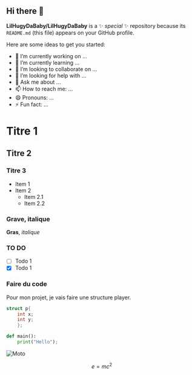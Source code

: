 ## Hi there 👋


**LilHugyDaBaby/LilHugyDaBaby** is a ✨ _special_ ✨ repository because its `README.md` (this file) appears on your GitHub profile.

Here are some ideas to get you started:

- 🔭 I’m currently working on ...
- 🌱 I’m currently learning ...
- 👯 I’m looking to collaborate on ...
- 🤔 I’m looking for help with ...
- 💬 Ask me about ...
- 📫 How to reach me: ...
- 😄 Pronouns: ...
- ⚡ Fun fact: ...

# Titre 1
## Titre 2
### Titre 3
- Item 1
- Item 2
  - Item 2.1
  - Item 2.2

### Grave, italique
**Gras**, *italique*

### TO DO
- [ ] Todo 1
- [x] Todo 1

### Faire du code
Pour mon projet, je vais faire une structure player.
```C
struct p{
    int x;
    int y;
    };
```

```Python
def main():
    print("Hello");
```

![Moto](https://cdn.autopapo.com.br/box/uploads/2022/09/13151955/shutterstock_1523310662-scaled.jpg)

$$ e = mc^2 $$